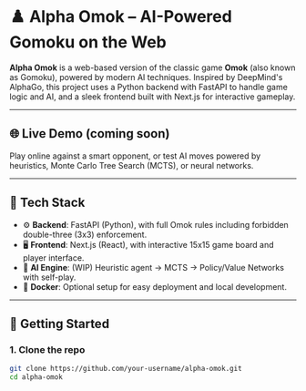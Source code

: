 # ♟️ Alpha Omok – AI-Powered Gomoku on the Web

**Alpha Omok** is a web-based version of the classic game **Omok** (also known as Gomoku), powered by modern AI techniques. Inspired by DeepMind's AlphaGo, this project uses a Python backend with FastAPI to handle game logic and AI, and a sleek frontend built with Next.js for interactive gameplay.

---

## 🌐 Live Demo (coming soon)

Play online against a smart opponent, or test AI moves powered by heuristics, Monte Carlo Tree Search (MCTS), or neural networks.

---

## 🧱 Tech Stack

- ⚙️ **Backend**: FastAPI (Python), with full Omok rules including forbidden double-three (3x3) enforcement.
- 🖥️ **Frontend**: Next.js (React), with interactive 15x15 game board and player interface.
- 🧠 **AI Engine**: (WIP) Heuristic agent → MCTS → Policy/Value Networks with self-play.
- 🐳 **Docker**: Optional setup for easy deployment and local development.

---

## 🚀 Getting Started

### 1. Clone the repo

```bash
git clone https://github.com/your-username/alpha-omok.git
cd alpha-omok
```
